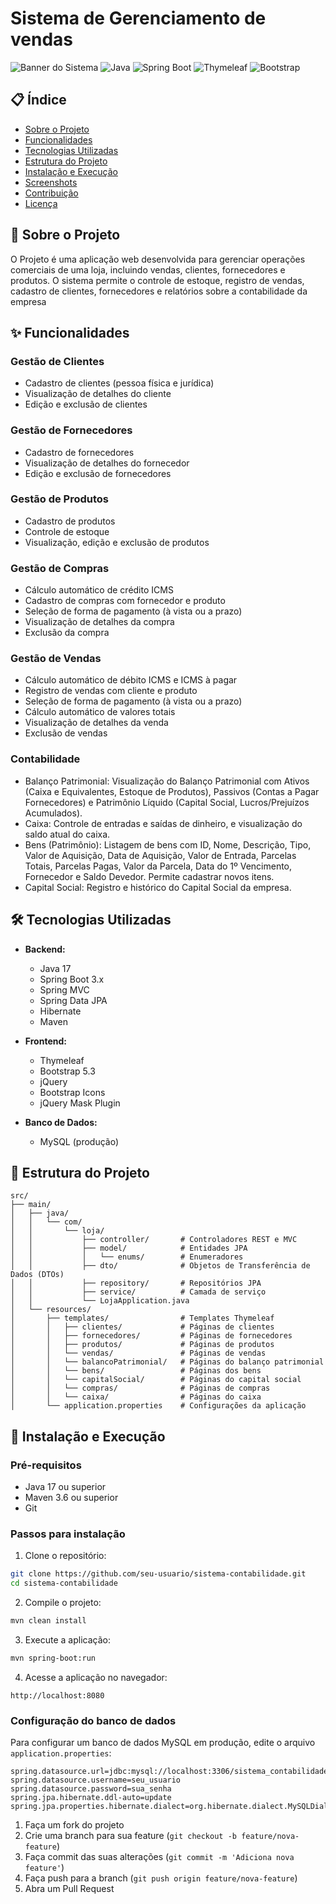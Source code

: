 # Sistema de Gerenciamento de vendas

![Banner do Sistema](https://img.shields.io/badge/Sistema%20de%20Contabilidade-v1.0-blue)
![Java](https://img.shields.io/badge/Java-17-red)
![Spring Boot](https://img.shields.io/badge/Spring%20Boot-3.x-green)
![Thymeleaf](https://img.shields.io/badge/Thymeleaf-3.x-blue)
![Bootstrap](https://img.shields.io/badge/Bootstrap-5.3-yellow)

## 📋 Índice

- [Sobre o Projeto](#-sobre-o-projeto)
- [Funcionalidades](#-funcionalidades)
- [Tecnologias Utilizadas](#-tecnologias-utilizadas)
- [Estrutura do Projeto](#-estrutura-do-projeto)
- [Instalação e Execução](#-instalação-e-execução)
- [Screenshots](#-screenshots)
- [Contribuição](#-contribuição)
- [Licença](#-licença)

## 🚀 Sobre o Projeto

O Projeto é uma aplicação web desenvolvida para gerenciar operações comerciais de uma loja, incluindo vendas, clientes, fornecedores e produtos. O sistema permite o controle de estoque, registro de vendas, cadastro de clientes, fornecedores e relatórios sobre a contabilidade da empresa

## ✨ Funcionalidades

### Gestão de Clientes
- Cadastro de clientes (pessoa física e jurídica)
- Visualização de detalhes do cliente
- Edição e exclusão de clientes

### Gestão de Fornecedores
- Cadastro de fornecedores
- Visualização de detalhes do fornecedor
- Edição e exclusão de fornecedores

### Gestão de Produtos
- Cadastro de produtos
- Controle de estoque
- Visualização, edição e exclusão de produtos

### Gestão de Compras
- Cálculo automático de crédito ICMS
- Cadastro de compras com fornecedor e produto
- Seleção de forma de pagamento (à vista ou a prazo)
- Visualização de detalhes da compra
- Exclusão da compra

### Gestão de Vendas
- Cálculo automático de débito ICMS e ICMS à pagar
- Registro de vendas com cliente e produto
- Seleção de forma de pagamento (à vista ou a prazo)
- Cálculo automático de valores totais
- Visualização de detalhes da venda
- Exclusão de vendas

### Contabilidade
- Balanço Patrimonial: Visualização do Balanço Patrimonial com Ativos (Caixa e Equivalentes, Estoque de Produtos), Passivos (Contas a Pagar Fornecedores) e Patrimônio Líquido (Capital Social, Lucros/Prejuízos Acumulados).
- Caixa: Controle de entradas e saídas de dinheiro, e visualização do saldo atual do caixa.
- Bens (Patrimônio): Listagem de bens com ID, Nome, Descrição, Tipo, Valor de Aquisição, Data de Aquisição, Valor de Entrada, Parcelas Totais, Parcelas Pagas, Valor da Parcela, Data do 1º Vencimento, Fornecedor e Saldo Devedor. Permite cadastrar novos itens.
- Capital Social: Registro e histórico do Capital Social da empresa.
  
## 🛠 Tecnologias Utilizadas

- **Backend:**
  - Java 17
  - Spring Boot 3.x
  - Spring MVC
  - Spring Data JPA
  - Hibernate
  - Maven

- **Frontend:**
  - Thymeleaf
  - Bootstrap 5.3
  - jQuery
  - Bootstrap Icons
  - jQuery Mask Plugin

- **Banco de Dados:**
  - MySQL (produção)

## 📁 Estrutura do Projeto

```
src/
├── main/
│   ├── java/
│   │   └── com/
│   │       └── loja/
│   │           ├── controller/       # Controladores REST e MVC
│   │           ├── model/            # Entidades JPA
│   │           │   └── enums/        # Enumeradores
│   │           ├── dto/              # Objetos de Transferência de Dados (DTOs)
│   │           ├── repository/       # Repositórios JPA
│   │           ├── service/          # Camada de serviço
│   │           └── LojaApplication.java
│   └── resources/
│       ├── templates/                # Templates Thymeleaf
│       │   ├── clientes/             # Páginas de clientes
│       │   ├── fornecedores/         # Páginas de fornecedores
│       │   ├── produtos/             # Páginas de produtos
│       │   └── vendas/               # Páginas de vendas
│       │   └── balancoPatrimonial/   # Páginas do balanço patrimonial
│       │   └── bens/                 # Páginas dos bens
│       │   └── capitalSocial/        # Páginas do capital social
│       │   └── compras/              # Páginas de compras
│       │   └── caixa/                # Páginas do caixa
│       └── application.properties    # Configurações da aplicação
```

## 🚀 Instalação e Execução

### Pré-requisitos
- Java 17 ou superior
- Maven 3.6 ou superior
- Git

### Passos para instalação

1. Clone o repositório:
```bash
git clone https://github.com/seu-usuario/sistema-contabilidade.git
cd sistema-contabilidade
```

2. Compile o projeto:
```bash
mvn clean install
```

3. Execute a aplicação:
```bash
mvn spring-boot:run
```

4. Acesse a aplicação no navegador:
```
http://localhost:8080
```

### Configuração do banco de dados

Para configurar um banco de dados MySQL em produção, edite o arquivo `application.properties`:

```properties
spring.datasource.url=jdbc:mysql://localhost:3306/sistema_contabilidade
spring.datasource.username=seu_usuario
spring.datasource.password=sua_senha
spring.jpa.hibernate.ddl-auto=update
spring.jpa.properties.hibernate.dialect=org.hibernate.dialect.MySQLDialect
```


1. Faça um fork do projeto
2. Crie uma branch para sua feature (`git checkout -b feature/nova-feature`)
3. Faça commit das suas alterações (`git commit -m 'Adiciona nova feature'`)
4. Faça push para a branch (`git push origin feature/nova-feature`)
5. Abra um Pull Request



